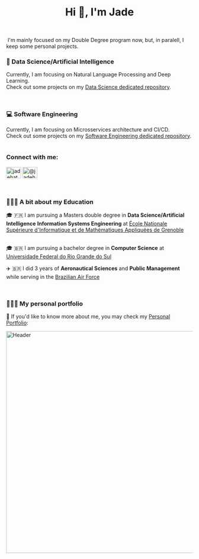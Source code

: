 <!-- <img src="https://github.com/shmjade/shmjade/blob/main/header-ds-nlp.gif" alt="Header"  width="1200"/> -->

<h1 align="center">Hi 👋, I'm Jade </h1>
<br>

&nbsp;I'm mainly focused on my Double Degree program now, but, in paralell, I keep some personal projects.
<br>

<h3 align="left">🤖   Data Science/Artificial Intelligence</h3>

Currently, I am focusing on Natural Language Processing and Deep Learning. <br>
Check out some projects on my [Data Science dedicated repository](https://github.com/shmjade/data-science).
<br>

</br>

<h3 align="left">💻   Software Engineering</h3>

Currently, I am focusing on Microsservices architecture and CI/CD. <br>
Check out some projects on my [Software Engineering dedicated repository](https://github.com/shmjade/data-science).
<br>
</br>

<h3 align="left">Connect with me:</h3>
<p align="left">
<a href="https://linkedin.com/in/jadehatanaka" target="blank"><img align="center" src="https://raw.githubusercontent.com/rahuldkjain/github-profile-readme-generator/master/src/images/icons/Social/linked-in-alt.svg" alt="jadehatanaka" height="30" width="40" /></a>
<a href="https://medium.com/@jadehatanaka" target="blank"><img align="center" src="https://raw.githubusercontent.com/rahuldkjain/github-profile-readme-generator/master/src/images/icons/Social/medium.svg" alt="@jadehatanaka" height="30" width="40" /></a>
</p>

</br>

<h3 align="left">👩🏽‍💻 A bit about my Education</h3>
🎓 🇫🇷 I am pursuing a Masters double degree in <b>Data Science/Artificial Intelligence</b> <b>Information Systems Engineering</b> at <u>École Nationale Supérieure d'Informatique et de Mathématiques Appliquées de Grenoble</u>
<br><br>

🎓 🇧🇷 I am pursuing a bachelor degree in <b>Computer Science</b> at <u>Universidade Federal do Rio Grande do Sul</u>

✈️ 🇧🇷 I did 3 years of <b>Aeronautical Sciences</b> and <b>Public Management</b> while serving in the <u>Brazilian Air Force</u>

</br>

<h3 align="left">👩🏽‍💻 My personal portfolio</h3>

📝 If you'd like to know more about me, you may check my [Personal Portfolio](https://medium.com/@jadehatanaka): 

<img src="https://github.com/shmjade/shmjade/blob/main/portfolio.gif" alt="Header"  width="600" align="center"/>


</br>


